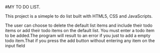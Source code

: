 
#MY TO DO LIST.


This project is a simeple to do list built with HTML5, CSS and JavaScripts.

The  user can choose to delete the default list items and include their todo items 
or add their todo items on the default list.
You must enter a todo item to be added.The program will result to an error if you just to add a empty todo item.That if you press the add button without entering any item on the  input field




